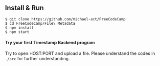 ## Install & Run

```
$ git clone https://github.com/michael-act/FreeCodeCamp
$ cd FreeCodeCamp/File\ Metadata
$ npm install
$ npm start
```

#### Try your first Timestamp Backend program

Try to open HOST:PORT and upload a file.
Please understand the codes in `./src` for further understanding. 
